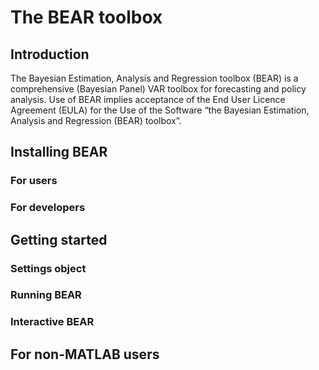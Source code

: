 # The BEAR toolbox
## Introduction
The Bayesian Estimation, Analysis and Regression toolbox (BEAR) is a comprehensive (Bayesian Panel) VAR toolbox for forecasting and policy analysis. Use of BEAR implies acceptance of the End User Licence Agreement (EULA) for the Use of the Software “the Bayesian Estimation, Analysis and Regression (BEAR) toolbox”.
## Installing BEAR
### For users
### For developers

## Getting started
### Settings object
### Running BEAR
### Interactive BEAR

## For non-MATLAB users
